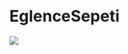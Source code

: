 # EglenceSepeti

![](<img width="364" alt="Ekran Resmi 2023-02-11 13 58 34" src="https://user-images.githubusercontent.com/74858113/218268483-f15f8327-e77b-444c-8c00-9b4c08904f94.png">)
